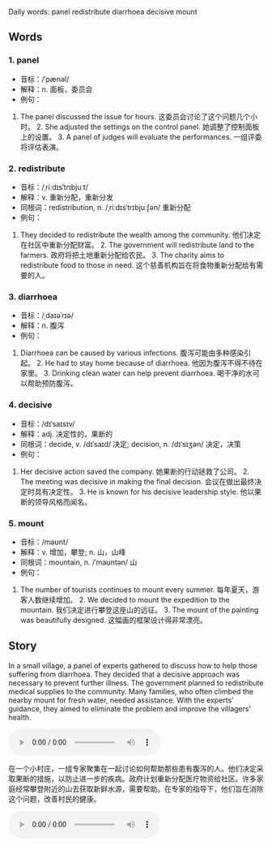 Daily words: panel redistribute diarrhoea decisive mount

## Words
### 1. panel
- 音标：/ˈpænəl/ <span style="cursor: pointer;" onclick="document.getElementById('audio-player-1').play()"><i class="fas fa-volume-up"></i></span>
<audio id="audio-player-1" src="audios/words/panel.mp3" style="display:none;"></audio>
- 解释：n. 面板，委员会
- 例句：
1. The panel discussed the issue for hours. 这委员会讨论了这个问题几个小时。 2. She adjusted the settings on the control panel. 她调整了控制面板上的设置。 3. A panel of judges will evaluate the performances. 一组评委将评估表演。

### 2. redistribute
- 音标：/ˌriːdɪsˈtrɪbjuːt/ <span style="cursor: pointer;" onclick="document.getElementById('audio-player-2').play()"><i class="fas fa-volume-up"></i></span>
<audio id="audio-player-2" src="audios/words/redistribute.mp3" style="display:none;"></audio>
- 解释：v. 重新分配，重新分发
- 同根词：redistribution, n. /ˌriːdɪsˈtrɪbjuːʃən/ 重新分配
- 例句：
1. They decided to redistribute the wealth among the community. 他们决定在社区中重新分配财富。 2. The government will redistribute land to the farmers. 政府将把土地重新分配给农民。 3. The charity aims to redistribute food to those in need. 这个慈善机构旨在将食物重新分配给有需要的人。

### 3. diarrhoea
- 音标：/ˌdaɪəˈrɪə/ <span style="cursor: pointer;" onclick="document.getElementById('audio-player-3').play()"><i class="fas fa-volume-up"></i></span>
<audio id="audio-player-3" src="audios/words/diarrhoea.mp3" style="display:none;"></audio>
- 解释：n. 腹泻
- 例句：
1. Diarrhoea can be caused by various infections. 腹泻可能由多种感染引起。 2. He had to stay home because of diarrhoea. 他因为腹泻不得不待在家里。 3. Drinking clean water can help prevent diarrhoea. 喝干净的水可以帮助预防腹泻。

### 4. decisive
- 音标：/dɪˈsaɪsɪv/ <span style="cursor: pointer;" onclick="document.getElementById('audio-player-4').play()"><i class="fas fa-volume-up"></i></span>
<audio id="audio-player-4" src="audios/words/decisive.mp3" style="display:none;"></audio>
- 解释：adj. 决定性的，果断的
- 同根词：decide, v. /dɪˈsaɪd/ 决定; decision, n. /dɪˈsɪʒən/ 决定，决策
- 例句：
1. Her decisive action saved the company. 她果断的行动拯救了公司。 2. The meeting was decisive in making the final decision. 会议在做出最终决定时具有决定性。 3. He is known for his decisive leadership style. 他以果断的领导风格而闻名。

### 5. mount
- 音标：/maʊnt/ <span style="cursor: pointer;" onclick="document.getElementById('audio-player-5').play()"><i class="fas fa-volume-up"></i></span>
<audio id="audio-player-5" src="audios/words/mount.mp3" style="display:none;"></audio>
- 解释：v. 增加，攀登; n. 山，山峰
- 同根词：mountain, n. /ˈmaʊntən/ 山
- 例句：
1. The number of tourists continues to mount every summer. 每年夏天，游客人数继续增加。 2. We decided to mount the expedition to the mountain. 我们决定进行攀登这座山的远征。 3. The mount of the painting was beautifully designed. 这幅画的框架设计得非常漂亮。

## Story
In a small village, a panel of experts gathered to discuss how to help those suffering from diarrhoea. They decided that a decisive approach was necessary to prevent further illness. The government planned to redistribute medical supplies to the community. Many families, who often climbed the nearby mount for fresh water, needed assistance. With the experts' guidance, they aimed to eliminate the problem and improve the villagers' health.

<audio controls>
  <source src="./audios/story/2024-10-15-english.mp3" type="audio/mpeg">
  你的浏览器不支持音频元素。
</audio>
  

在一个小村庄，一组专家聚集在一起讨论如何帮助那些患有腹泻的人。他们决定采取果断的措施，以防止进一步的疾病。政府计划重新分配医疗物资给社区。许多家庭经常攀登附近的山去获取新鲜水源，需要帮助。在专家的指导下，他们旨在消除这个问题，改善村民的健康。

<audio controls>
  <source src="./audios/story/2024-10-15-chinese.mp3" type="audio/mpeg">
  你的浏览器不支持音频元素。
</audio>
  

